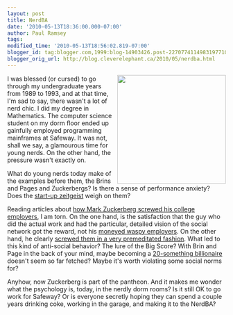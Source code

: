 ```yaml
---
layout: post
title: NerdBA
date: '2010-05-13T18:36:00.000-07:00'
author: Paul Ramsey
tags: 
modified_time: '2010-05-13T18:56:02.819-07:00'
blogger_id: tag:blogger.com,1999:blog-14903426.post-2270774114983197710
blogger_orig_url: http://blog.cleverelephant.ca/2010/05/nerdba.html
---
```


<img src="http://quizzical.altervista.org/_altervista_ht/2/HE%20GOT%20GAME.jpg" style="padding-left:10px; float:right; height: 250px;" />I was blessed (or cursed) to go through my undergraduate years from 1989 to 1993, and at that time, I'm sad to say, there wasn't a lot of nerd chic.  I did my degree in Mathematics.  The computer science student on my dorm floor ended up gainfully employed programming mainframes at Safeway. It was not, shall we say, a glamourous time for young nerds. On the other hand, the pressure wasn't exactly on.

What do young nerds today make of the examples before them, the Brins and Pages and Zuckerbergs? Is there a sense of performance anxiety? Does the [start-up zeitgeist](http://www.paulgraham.com/articles.html) weigh on them? 

Reading articles about [how Mark Zuckerberg screwed his college employers](http://www.businessinsider.com/how-facebook-was-founded-2010-3), I am torn. On the one hand, is the satisfaction that the guy who did the actual work and had the particular, detailed vision of the social network got the reward, not his [moneyed waspy employers](http://static.businessinsider.com/image/4b9049e67f8b9aed658f0000-384-288/connectu-founders.jpg).  On the other hand, he clearly [screwed them in a very premeditated fashion](http://www.businessinsider.com/how-facebook-was-founded-2010-3#im-going-to-fuck-them-4).  What led to this kind of anti-social behavior? The lure of the Big Score? With Brin and Page in the back of your mind, maybe becoming a [20-something billionaire](http://www.forbes.com/lists/2008/10/billionaires08_Mark-Zuckerberg_I9UB.html) doesn't seem so far fetched? Maybe it's worth violating some social norms for?

Anyhow, now Zuckerberg is part of the pantheon. And it makes me wonder what the psychology is, today, in the nerdly dorm rooms? Is it still OK to go work for Safeway? Or is everyone secretly hoping they can spend a couple years drinking coke, working in the garage, and making it to the NerdBA?


